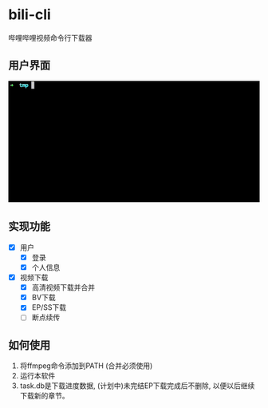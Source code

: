 bili-cli
=========

哔哩哔哩视频命令行下载器

## 用户界面

![](images/down_bv.gif)

## 实现功能

- [x] 用户
  - [x] 登录
  - [x] 个人信息
- [x] 视频下载
  - [x] 高清视频下载并合并
  - [x] BV下载
  - [x] EP/SS下载
  - [ ] 断点续传

## 如何使用

1. 将ffmpeg命令添加到PATH (合并必须使用)
2. 运行本软件
3. task.db是下载进度数据, (计划中)未完结EP下载完成后不删除, 以便以后继续下载新的章节。
